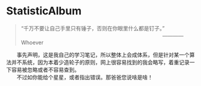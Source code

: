 # StatisticAlbum
> “千万不要让自己手里只有锤子，否则在你眼里什么都是钉子。” <br>
> 　　　　　　　　　　　　　　　　　　　　　　　　　　　———— Whoever

　　事先声明，这是我自己的学习笔记，所以整体上会成体系，但是针对某一个算法并不系统，因为本着少造轮子的原则，网上很容易找到的我会略写，着重记录一下容易被忽略或者不容易查到。<br>
　　不过如你能给个星星，或者指出错误。那爸爸您说啥是啥！
